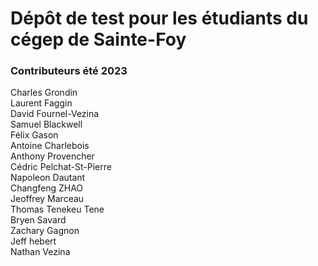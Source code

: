# Dépôt de test pour les étudiants du cégep de Sainte-Foy

### Contributeurs été 2023
Charles Grondin  
Laurent Faggin  
David Fournel-Vezina  
Samuel Blackwell  
Félix Gason  
Antoine Charlebois  
Anthony Provencher  
Cédric Pelchat-St-Pierre  
Napoleon Dautant  
Changfeng ZHAO  
Jeoffrey Marceau  
Thomas Tenekeu Tene  
Bryen Savard  
Zachary Gagnon  
Jeff hebert  
Nathan Vezina  
